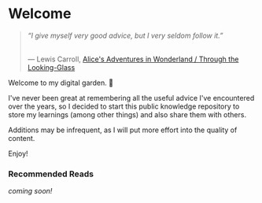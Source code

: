 # Welcome

> _“I give myself very good advice, but I very seldom follow it.”_
>
> \
> ― Lewis Carroll, [Alice's Adventures in Wonderland / Through the Looking-Glass](https://www.goodreads.com/work/quotes/2375385)

Welcome to my digital garden. 🌱

I've never been great at remembering all the useful advice I've encountered over the years, so I decided to start this public knowledge repository to store my learnings (among other things) and also share them with others.

Additions may be infrequent, as I will put more effort into the quality of content.

Enjoy!

### Recommended Reads

_coming soon!_
